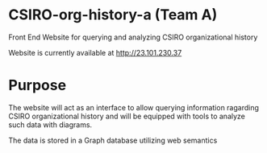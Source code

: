 # CSIRO-org-history-a (Team A)

Front End Website for querying and analyzing CSIRO organizational history

Website is currently available at http://23.101.230.37

# Purpose

The website will act as an interface to allow querying information ragarding CSIRO organizational history
and will be equipped with tools to analyze such data with diagrams.

The data is stored in a Graph database utilizing web semantics
